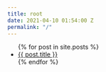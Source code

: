 ```yaml
---
title: root
date: 2021-04-10 01:54:00 Z
permalink: "/"
---
```


<ul>
  {% for post in site.posts %}
    <li>
      <a href="{{ post.url }}">{{ post.title }}</a>
    </li>
  {% endfor %}
</ul>
